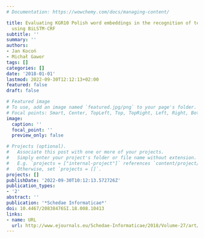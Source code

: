```yaml
---
# Documentation: https://wowchemy.com/docs/managing-content/

title: Evaluating KGR10 Polish word embeddings in the recognition of temporal expressions
  using BiLSTM-CRF
subtitle: ''
summary: ''
authors:
- Jan Kocoń
- Michał Gawor
tags: []
categories: []
date: '2018-01-01'
lastmod: 2022-09-30T12:12:13+02:00
featured: false
draft: false

# Featured image
# To use, add an image named `featured.jpg/png` to your page's folder.
# Focal points: Smart, Center, TopLeft, Top, TopRight, Left, Right, BottomLeft, Bottom, BottomRight.
image:
  caption: ''
  focal_point: ''
  preview_only: false

# Projects (optional).
#   Associate this post with one or more of your projects.
#   Simply enter your project's folder or file name without extension.
#   E.g. `projects = ["internal-project"]` references `content/project/deep-learning/index.md`.
#   Otherwise, set `projects = []`.
projects: []
publishDate: '2022-09-30T10:12:13.572726Z'
publication_types:
- '2'
abstract: ''
publication: '*Schedae Informaticae*'
doi: 10.4467/20838476SI.18.008.10413
links:
- name: URL
  url: http://www.ejournals.eu/Schedae-Informaticae/2018/Volume-27/art/13931/
---
```

